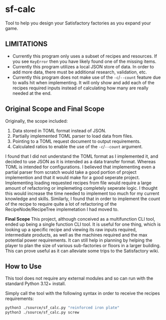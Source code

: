 # sf-calc
Tool to help you design your Satisfactory factories as you expand your game.

## LIMITATIONS
- Currently this program only uses a subset of recipes and resources. If you see `KeyError` then you have likely found one of the missing items.
- Currently this program utilizes a local JSON store of data. In order to add more data, there must be additional research, validation, etc.
- Currently this program does not make use of the `-c`/`--count` feature due to walls hit when implementing. It will only show and add each of the recipes required inputs instead of calculating how many are really needed at the end. 

## Original Scope and Final Scope
Originally, the scope included:
1. Data stored in TOML format instead of JSON.
2. Partially implemented TOML parser to load data from files.
3. Pointing to a TOML request document to output requirements.
4. Calculated ratios to enable the use of the `-c`/`--count` argument.

I found that I did not understand the TOML format as I implemented it, and decided to use JSON as it is intended as a data transfer format. Whereas TOML is intended for configurations. I believed that implementing even a partial parser from scratch would take a good portion of project implemention and that it would make for a good seperate project. Implementing loading requested recipes from file would require a large amount of refactoring or implemeting completely seperate logic. I thought this would increase the time needed to implement too much for my current knowledge and skills. Similarly, I found that in order to implement the count of the recipe to require quite a lot of refactoring of the RecipeNode/RecipeTree implemetation I had moved to.

**Final Scope**
This project, although conceived as a multifunction CLI tool, ended up being a single function CLI tool. It is useful for one thing, which is looking up a specific recipe and viewing its raw inputs required, intermediate products, as well as the machines required and the max potential power requirements.
It can still help in planning by helping the player to plan the size of various sub-factories or floors in a larger building. This can prove useful as it can alleviate some trips to the Satisfactory wiki. 

## How to Use
This tool does not require any external modules and so can run with the standard Python 3.12+ install.

Simply call the tool with the following syntax in order to receive the recipes requirements:
```bash
python3 ./source/sf_calc.py "reinforced iron plate"
python3 ./source/sf_calc.py screw
```
